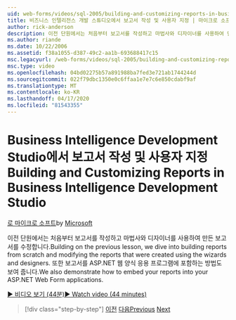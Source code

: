 ```yaml
---
uid: web-forms/videos/sql-2005/building-and-customizing-reports-in-business-intelligence-development-studio
title: 비즈니스 인텔리전스 개발 스튜디오에서 보고서 작성 및 사용자 지정 | 마이크로 소프트 문서
author: rick-anderson
description: 이전 단원에서는 처음부터 보고서를 작성하고 마법사와 디자이너를 사용하여 만든 보고서를 수정합니다. 우리는 ...
ms.author: riande
ms.date: 10/22/2006
ms.assetid: f38a1055-d387-49c2-aa1b-693688417c15
msc.legacyurl: /web-forms/videos/sql-2005/building-and-customizing-reports-in-business-intelligence-development-studio
msc.type: video
ms.openlocfilehash: 04bd02275b57a891988ba7fed3e721ab1744244d
ms.sourcegitcommit: 022f79dbc1350e0c6ffaa1e7e7c6e850cdabf9af
ms.translationtype: MT
ms.contentlocale: ko-KR
ms.lasthandoff: 04/17/2020
ms.locfileid: "81543355"
---
```

# <a name="building-and-customizing-reports-in-business-intelligence-development-studio"></a><span data-ttu-id="f921c-104">Business Intelligence Development Studio에서 보고서 작성 및 사용자 지정</span><span class="sxs-lookup"><span data-stu-id="f921c-104">Building and Customizing Reports in Business Intelligence Development Studio</span></span>

<span data-ttu-id="f921c-105">[로 마이크로 소프트](https://github.com/microsoft)</span><span class="sxs-lookup"><span data-stu-id="f921c-105">by [Microsoft](https://github.com/microsoft)</span></span>

<span data-ttu-id="f921c-106">이전 단원에서는 처음부터 보고서를 작성하고 마법사와 디자이너를 사용하여 만든 보고서를 수정합니다.</span><span class="sxs-lookup"><span data-stu-id="f921c-106">Building on the previous lesson, we dive into building reports from scratch and modifying the reports that were created using the wizards and designers.</span></span> <span data-ttu-id="f921c-107">또한 보고서를 ASP.NET 웹 양식 응용 프로그램에 포함하는 방법도 보여 줍니다.</span><span class="sxs-lookup"><span data-stu-id="f921c-107">We also demonstrate how to embed your reports into your ASP.NET Web Form applications.</span></span>

[<span data-ttu-id="f921c-108">&#9654; 비디오 보기 (44분)</span><span class="sxs-lookup"><span data-stu-id="f921c-108">&#9654; Watch video (44 minutes)</span></span>](https://channel9.msdn.com/Blogs/ASP-NET-Site-Videos/building-and-customizing-reports-in-business-intelligence-development-studio)

> [!div class="step-by-step"]
> <span data-ttu-id="f921c-109">[이전](getting-started-with-reporting-services.md)
> [다음](creating-and-using-stored-procedures.md)</span><span class="sxs-lookup"><span data-stu-id="f921c-109">[Previous](getting-started-with-reporting-services.md)
[Next](creating-and-using-stored-procedures.md)</span></span>

